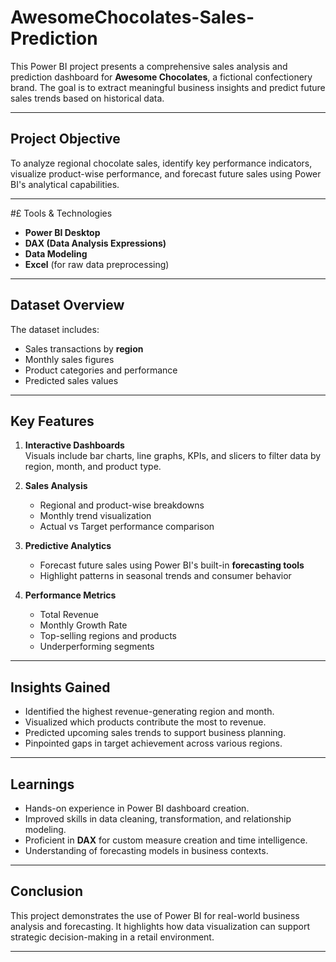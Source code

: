 # AwesomeChocolates-Sales-Prediction

This Power BI project presents a comprehensive sales analysis and prediction dashboard for **Awesome Chocolates**, a fictional confectionery brand. The goal is to extract meaningful business insights and predict future sales trends based on historical data.

---

## Project Objective

To analyze regional chocolate sales, identify key performance indicators, visualize product-wise performance, and forecast future sales using Power BI's analytical capabilities.

---

#£ Tools & Technologies

- **Power BI Desktop**
- **DAX (Data Analysis Expressions)**
- **Data Modeling**
- **Excel** (for raw data preprocessing)

---

## Dataset Overview

The dataset includes:

- Sales transactions by **region**
- Monthly sales figures
- Product categories and performance
- Predicted sales values

---

## Key Features

1. **Interactive Dashboards**  
   Visuals include bar charts, line graphs, KPIs, and slicers to filter data by region, month, and product type.

2. **Sales Analysis**  
   - Regional and product-wise breakdowns  
   - Monthly trend visualization  
   - Actual vs Target performance comparison  

3. **Predictive Analytics**  
   - Forecast future sales using Power BI's built-in **forecasting tools**  
   - Highlight patterns in seasonal trends and consumer behavior  

4. **Performance Metrics**  
   - Total Revenue  
   - Monthly Growth Rate  
   - Top-selling regions and products  
   - Underperforming segments

---

## Insights Gained

- Identified the highest revenue-generating region and month.
- Visualized which products contribute the most to revenue.
- Predicted upcoming sales trends to support business planning.
- Pinpointed gaps in target achievement across various regions.

---

## Learnings

- Hands-on experience in Power BI dashboard creation.
- Improved skills in data cleaning, transformation, and relationship modeling.
- Proficient in **DAX** for custom measure creation and time intelligence.
- Understanding of forecasting models in business contexts.

---

## Conclusion

This project demonstrates the use of Power BI for real-world business analysis and forecasting. It highlights how data visualization can support strategic decision-making in a retail environment.

---


